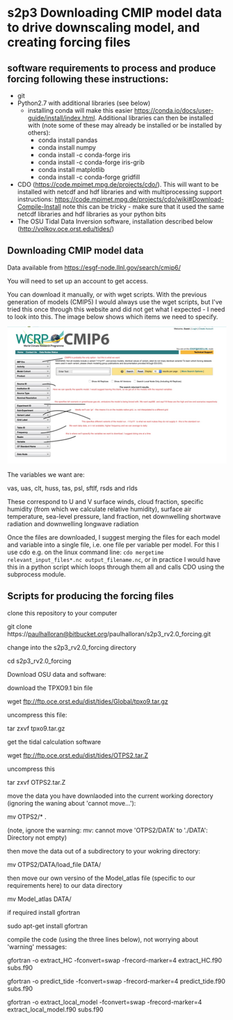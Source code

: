 # s2p3 Downloading CMIP model data to drive downscaling model, and creating forcing files

## software requirements to process and produce forcing following these instructions:
* git
* Python2.7 with additional libraries (see below)
  * installing conda will make this easier https://conda.io/docs/user-guide/install/index.html. Additional libraries can then be installed with (note some of these may already be installed or be installed by others):
    * conda install pandas
    * conda install numpy
    * conda install -c conda-forge iris
    * conda install -c conda-forge iris-grib
    * conda install matplotlib
    * conda install -c conda-forge gridfill
* CDO (https://code.mpimet.mpg.de/projects/cdo/). This will want to be installed with netcdf and hdf libraries and with multiprocessing support
instructions: https://code.mpimet.mpg.de/projects/cdo/wiki#Download-Compile-Install note this can be tricky - make sure that it used the same netcdf libraries and hdf libraries as your python bits
* The OSU Tidal Data Inversion software, installation described below (http://volkov.oce.orst.edu/tides/)

## Downloading CMIP model data

Data available from https://esgf-node.llnl.gov/search/cmip6/

You will need to set up an account to get access.

You can download it manually, or with wget scripts. With the previous generation of models (CMIP5) I would always use the wget scripts, but I've tried this once through this website and did not get what I expected - I need to look into this. The image below shows which items we need to specify.

![Image of CMIP5 data access](https://github.com/PaulHalloran/s2p3/raw/master/readme_files/cmip6_stuff.jpg)

The variables we want are:

vas, uas, clt, huss, tas, psl, sftlf, rsds and rlds

These correspond to U and V surface winds, cloud fraction, specific humidity (from which we calculate relative humidity), surface air temperature, sea-level pressure, land fraction, net downwelling shortwave radiation and downwelling longwave radiation

Once the files are downloaded, I suggest merging the files for each model and variable into a single file, i.e. one file per variable per model. For this I use cdo e.g. on the linux command line: `cdo mergetime relevant_input_files*.nc output_filename.nc`, or in practice I would have this in a python script which loops through them all and calls CDO using the subprocess module.

## Scripts for producing the forcing files

clone this repository to your computer

git clone https://paulhalloran@bitbucket.org/paulhalloran/s2p3_rv2.0_forcing.git

change into the s2p3_rv2.0_forcing directory

cd s2p3_rv2.0_forcing

Download OSU data and software:

download the TPXO9.1 bin file

wget ftp://ftp.oce.orst.edu/dist/tides/Global/tpxo9.tar.gz

uncompress this file:

tar zxvf tpxo9.tar.gz

get the tidal calculation software

wget ftp://ftp.oce.orst.edu/dist/tides/OTPS2.tar.Z

uncompress this

tar zxvf OTPS2.tar.Z

move the data you have downlaoded into the current working dorectory (ignoring the waning about 'cannot move...'):

mv OTPS2/* .

(note, ignore the warning: mv: cannot move 'OTPS2/DATA' to './DATA': Directory not empty)

then move the data out of a subdirectory to your wokring directory:

mv OTPS2/DATA/load_file DATA/

then move our own versino of the Model_atlas file (specific to our requirements here) to our data directory

mv Model_atlas DATA/

if required install gfortran

sudo apt-get install gfortran

compile the code (using the three lines below), not worrying about 'warning' messages:

gfortran -o extract_HC -fconvert=swap -frecord-marker=4 extract_HC.f90 subs.f90

gfortran -o predict_tide -fconvert=swap -frecord-marker=4 predict_tide.f90 subs.f90

gfortran -o extract_local_model -fconvert=swap -frecord-marker=4 extract_local_model.f90 subs.f90
